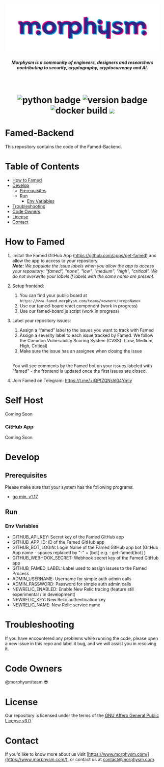 <h1 align="center">
  <br>
  <a href="https://www.morphysm.com/"><img src="./assets/morph_logo_rgb.png" alt="Morphysm" ></a>
  <br>
  <h5 align="center"> Morphysm is a community of engineers, designers and researchers
contributing to security, cryptography, cryptocurrency and AI.</h5>
  <br>
</h1>

<h1 align="center">
  <img src="https://img.shields.io/badge/Go-^1.17.0-red" alt="python badge">

 <img src="https://img.shields.io/badge/version-1.1-orange" alt="version badge">
 <img src="https://img.shields.io/gitlab/pipeline-status/dicu.chat/server?branch=master" alt="docker build">
 <a href="https://codecov.io/gh/morphysm/famed-github-backend">
  <img src="https://codecov.io/gh/morphysm/famed-github-backend/branch/master/graph/badge.svg?token=P5ZUKZF9XN"/>
</a>   
</h1>


# Famed-Backend

This repository contains the code of the Famed-Backend.

# Table of Contents

<!--ts-->

- [How to Famed](#how-to-famed)
- [Develop](#develop)
  - [Prerequisites](#prerequisites)
  - [Run](#run)
    - [Env Variables](#env-variables)
- [Troubleshooting](#troubleshooting)
- [Code Owners](#code-owners)
- [License](#license)
- [Contact](#contact)
<!--te-->


# How to Famed

1. Install the Famed GitHub App (https://github.com/apps/get-famed) and allow the app to access to your repository.</br>
   ***Note:** We populate the issue labels when you allow the app to access your repository: "famed", "none", "low", "medium", "high", "critical". We do not overwrite your labels if labels with the same name are present.*
2. Setup frontend:
   1. You can find your public board at `https://www.famed.morphysm.com/teams/<owner>/<repoName>`
   2. Use our famed-board react component (work in progress)
   3. Use our famed-board js script (work in progress)
3. Label your repository issues:
   1. Assign a “famed” label to the issues you want to track with Famed
   2. Assign a severity label to each issue tracked by Famed. We follow the Common Vulnerability Scoring System (CVSS). (Low, Medium, High, Critical)
   3. Make sure the issue has an assignee when closing the issue<br><br>
      
   You will see comments by the Famed bot on your issues labeled with "famed" - the frontend is updated once the first issues are closed.


4. Join Famed on Telegram: https://t.me/+iQPfZQNshl04YmIy

# Self Host
Coming Soon

### GitHub App
Coming Soon


# Develop

## Prerequisites

Please make sure that your system has the following programs:

- [go min. v1.17](https://go.dev/doc/install)

## Run

### Env Variables

- GITHUB_API_KEY: Secret key of the Famed GitHub app
- GITHUB_APP_ID: ID of the Famed GitHub app
- GITHUB_BOT_LOGIN: Login Name of the Famed GitHub app bot (GitHub App name - spaces replaced by "-" + [bot] e.g. : get-famed[bot] )
- GITHUB_WEBHOOK_SECRET: Webhook secret key of the Famed GitHub app
- GITHUB_FAMED_LABEL: Label used to assign issues to the Famed Process
- ADMIN_USERNAME: Username for simple auth admin calls
- ADMIN_PASSWORD: Password for simple auth admin calls
- NEWRELIC_ENABLED: Enable New Relic tracing (feature still experimental / in development)
- NEWRELIC_KEY: New Relic authentication key
- NEWRELIC_NAME: New Relic service name

# Troubleshooting

If you have encountered any problems while running the code, please open a new issue in this repo and label it bug, and we will assist you in resolving it.

# Code Owners

@morphysm/team :sunglasses:

# License

Our repository is licensed under the terms of the [GNU Affero General Public License v3.0](https://github.com/morphysm/famed-github-backend/blob/master/LICENSE).

# Contact

If you'd like to know more about us visit [https://www.morphysm.com/](https://www.morphysm.com/), or contact us at [contact@morphysm.com](mailto:contact@morphysm.com).
